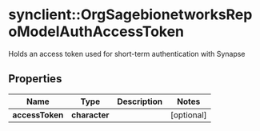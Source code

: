# synclient::OrgSagebionetworksRepoModelAuthAccessToken

Holds an access token used for short-term authentication with Synapse

## Properties
Name | Type | Description | Notes
------------ | ------------- | ------------- | -------------
**accessToken** | **character** |  | [optional] 


